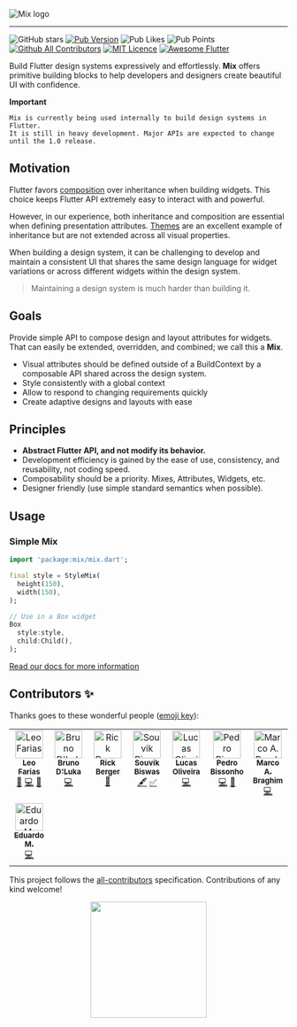 <picture>
  <source media="(prefers-color-scheme: dark)" srcset="https://raw.githubusercontent.com/leoafarias/mix/main/assets/dark.svg">
  <img alt="Mix logo" src="https://raw.githubusercontent.com/leoafarias/mix/main/assets/light.svg">
</picture>

---

![GitHub stars](https://img.shields.io/github/stars/fluttertools/mix?style=social)
[![Pub Version](https://img.shields.io/pub/v/mix?label=version&style=for-the-badge)](https://pub.dev/packages/mix/changelog)
![Pub Likes](https://img.shields.io/pub/likes/mix?label=Pub%20Likes&style=for-the-badge)
![Pub Points](https://img.shields.io/pub/points/mix?label=Pub%20Points&style=for-the-badge) [![Github All Contributors](https://img.shields.io/github/all-contributors/leoafarias/mix?style=for-the-badge)](https://github.com/leoafarias/mix/graphs/contributors) [![MIT Licence](https://img.shields.io/github/license/leoafarias/mix?style=for-the-badge&longCache=true)](https://opensource.org/licenses/mit-license.php) [![Awesome Flutter](https://img.shields.io/badge/awesome-flutter-purple?longCache=true&style=for-the-badge)](https://github.com/Solido/awesome-flutter)

Build Flutter design systems expressively and effortlessly. **Mix** offers primitive building blocks to help developers and designers create beautiful UI with confidence.

**Important**

```text
Mix is currently being used internally to build design systems in Flutter.
It is still in heavy development. Major APIs are expected to change until the 1.0 release.
```

## Motivation

Flutter favors [composition](https://docs.flutter.dev/resources/architectural-overview#composition) over inheritance when building widgets. This choice keeps Flutter API extremely easy to interact with and powerful.

However, in our experience, both inheritance and composition are essential when defining presentation attributes. [Themes](https://docs.flutter.dev/cookbook/design/themes) are an excellent example of inheritance but are not extended across all visual properties.

When building a design system, it can be challenging to develop and maintain a consistent UI that shares the same design language for widget variations or across different widgets within the design system.

> Maintaining a design system is much harder than building it.

## Goals

Provide simple API to compose design and layout attributes for widgets. That can easily be extended, overridden, and combined; we call this a **Mix**.

- Visual attributes should be defined outside of a BuildContext by a composable API shared across the design system.
- Style consistently with a global context
- Allow to respond to changing requirements quickly
- Create adaptive designs and layouts with ease

## Principles

- **Abstract Flutter API, and not modify its behavior.**
- Development efficiency is gained by the ease of use, consistency, and reusability, not coding speed.
- Composability should be a priority. Mixes, Attributes, Widgets, etc.
- Designer friendly (use simple standard semantics when possible).

## Usage

### Simple Mix

```dart
import 'package:mix/mix.dart';

final style = StyleMix(
  height(150),
  width(150),
);

// Use in a Box widget
Box
  style:style,
  child:Child(),
);

```

[Read our docs for more information](https://www.fluttermix.com)

## Contributors ✨

Thanks goes to these wonderful people ([emoji key](https://allcontributors.org/docs/en/emoji-key)):

<!-- ALL-CONTRIBUTORS-LIST:START - Do not remove or modify this section -->
<!-- prettier-ignore-start -->
<!-- markdownlint-disable -->
<table>
  <tbody>
    <tr>
      <td align="center" valign="top" width="14.28%"><a href="https://github.com/leoafarias"><img src="https://avatars.githubusercontent.com/u/435833?v=4?s=50" width="50px;" alt="Leo Farias"/><br /><sub><b>Leo Farias</b></sub></a><br /><a href="#ideas-leoafarias" title="Ideas, Planning, & Feedback">🤔</a> <a href="https://github.com/conceptadev/mix/commits?author=leoafarias" title="Code">💻</a> <a href="https://github.com/conceptadev/mix/commits?author=leoafarias" title="Documentation">📖</a></td>
      <td align="center" valign="top" width="14.28%"><a href="https://github.com/bdlukaa"><img src="https://avatars.githubusercontent.com/u/45696119?v=4?s=50" width="50px;" alt="Bruno D'Luka"/><br /><sub><b>Bruno D'Luka</b></sub></a><br /><a href="https://github.com/conceptadev/mix/commits?author=bdlukaa" title="Code">💻</a></td>
      <td align="center" valign="top" width="14.28%"><a href="https://github.com/rickbsgu"><img src="https://avatars.githubusercontent.com/u/161474?v=4?s=50" width="50px;" alt="Rick Berger"/><br /><sub><b>Rick Berger</b></sub></a><br /><a href="https://github.com/conceptadev/mix/commits?author=rickbsgu" title="Documentation">📖</a></td>
      <td align="center" valign="top" width="14.28%"><a href="https://github.com/sbis04"><img src="https://avatars.githubusercontent.com/u/43280874?v=4?s=50" width="50px;" alt="Souvik Biswas"/><br /><sub><b>Souvik Biswas</b></sub></a><br /><a href="#content-sbis04" title="Content">🖋</a> <a href="#tutorial-sbis04" title="Tutorials">✅</a></td>
      <td align="center" valign="top" width="14.28%"><a href="https://github.com/tilucasoli"><img src="https://avatars.githubusercontent.com/u/62367544?v=4?s=50" width="50px;" alt="Lucas Oliveira"/><br /><sub><b>Lucas Oliveira</b></sub></a><br /><a href="https://github.com/conceptadev/mix/commits?author=tilucasoli" title="Code">💻</a></td>
      <td align="center" valign="top" width="14.28%"><a href="https://www.linkedin.com/in/pedrobissonho/"><img src="https://avatars.githubusercontent.com/u/43250625?v=4?s=50" width="50px;" alt="Pedro Bissonho"/><br /><sub><b>Pedro Bissonho</b></sub></a><br /><a href="https://github.com/conceptadev/mix/commits?author=pbissonho" title="Code">💻</a> <a href="#ideas-pbissonho" title="Ideas, Planning, & Feedback">🤔</a></td>
      <td align="center" valign="top" width="14.28%"><a href="https://webstandapp.com.br"><img src="https://avatars.githubusercontent.com/u/2068045?v=4?s=50" width="50px;" alt="Marco A. Braghim"/><br /><sub><b>Marco A. Braghim</b></sub></a><br /><a href="https://github.com/conceptadev/mix/commits?author=marcobraghim" title="Code">💻</a></td>
    </tr>
    <tr>
      <td align="center" valign="top" width="14.28%"><a href="http://eduardom.dev"><img src="https://avatars.githubusercontent.com/u/29983481?v=4?s=50" width="50px;" alt="Eduardo M."/><br /><sub><b>Eduardo M.</b></sub></a><br /><a href="https://github.com/conceptadev/mix/commits?author=aguilaair" title="Code">💻</a></td>
    </tr>
  </tbody>
</table>

<!-- markdownlint-restore -->
<!-- prettier-ignore-end -->

<!-- ALL-CONTRIBUTORS-LIST:END -->

This project follows the [all-contributors](https://github.com/all-contributors/all-contributors) specification. Contributions of any kind welcome!

<a href="https://vercel.com/?utm_source=fluttermix&utm_campaign=oss" target="_blank">
  <p align="center">
    <img width="210" src="https://raw.githubusercontent.com/leoafarias/mix/main/assets/powered-by-vercel.svg">
  </p>
</a>
